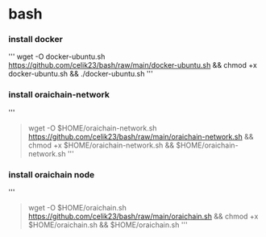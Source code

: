 # bash

### install docker
'''
wget -O docker-ubuntu.sh https://github.com/celik23/bash/raw/main/docker-ubuntu.sh && chmod +x docker-ubuntu.sh && ./docker-ubuntu.sh
'''
### install oraichain-network
'''
>wget -O $HOME/oraichain-network.sh https://github.com/celik23/bash/raw/main/oraichain-network.sh && chmod +x $HOME/oraichain-network.sh && $HOME/oraichain-network.sh
'''
>
### install oraichain node
'''
>wget -O $HOME/oraichain.sh https://github.com/celik23/bash/raw/main/oraichain.sh && chmod +x $HOME/oraichain.sh && $HOME/oraichain.sh
'''
